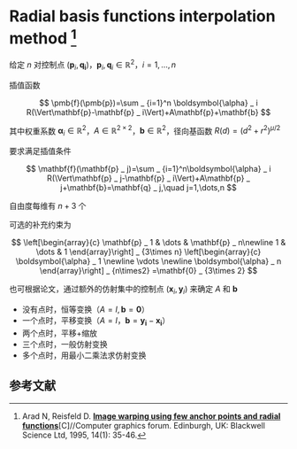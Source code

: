 # Radial basis functions interpolation method [^RBF] 

给定 $n$ 对控制点 $(\mathbf{p} _ i,\mathbf{q _ i})$，$\mathbf{p} _ i,\mathbf{q} _ i\in\mathbb{R}^2$，$i=1,\dots,n$ 

插值函数

$$
\pmb{f}(\pmb{p})=\sum _ {i=1}^n \boldsymbol{\alpha} _ i R(\Vert\mathbf{p}-\mathbf{p} _ i\Vert)+A\mathbf{p}+\mathbf{b}
$$

其中权重系数 $\boldsymbol{\alpha} _ i\in\mathbb{R}^2$，$A\in\mathbb{R}^{2\times 2}$，$\mathbf{b}\in\mathbb{R}^2$，径向基函数 $R(d)=(d^2+r^2)^{\mu/2}$ 

要求满足插值条件

$$
\mathbf{f}(\mathbf{p} _ j)=\sum _ {i=1}^n\boldsymbol{\alpha} _ i R(\Vert\mathbf{p} _ j-\mathbf{p} _ i\Vert)+A\mathbf{p} _ j+\mathbf{b}=\mathbf{q} _ j,\quad j=1,\dots,n
$$

自由度每维有 $n+3$ 个

可选的补充约束为

$$
\left[\begin{array}{c}
\mathbf{p} _ 1 & \dots & \mathbf{p} _ n\newline
1            & \dots & 1
\end{array}\right] _ {3\times n}
\left[\begin{array}{c}
\boldsymbol{\alpha} _ 1 \newline
\vdots \newline
\boldsymbol{\alpha} _ n
\end{array}\right] _ {n\times2}
=\mathbf{0} _ {3\times 2}
$$

也可根据论文，通过额外的仿射集中的控制点 $(\mathbf{x} _ i,\mathbf{y} _ i)$ 来确定 $A$ 和 $\mathbf{b}$ 

- 没有点时，恒等变换（$A=I,\mathbf{b}=\mathbf{0}$）
- 一个点时，平移变换（$A=I$，$\mathbf{b}=\mathbf{y _ i}-\mathbf{x _ i}$）
- 两个点时，平移+缩放
- 三个点时，一般仿射变换
- 多个点时，用最小二乘法求仿射变换

## 参考文献

[^RBF]: Arad N, Reisfeld D. [**Image warping using few anchor points and radial functions**](https://pdfs.semanticscholar.org/5a9e/2604064d08f2a8b7dcef4cd4e9a2ce2a88c2.pdf )[C]//Computer graphics forum. Edinburgh, UK: Blackwell Science Ltd, 1995, 14(1): 35-46.
